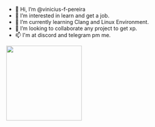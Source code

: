 - 👋 Hi, I’m @vinicius-f-pereira
- 👀 I’m interested in learn and get a job.
- 🌱 I’m currently learning Clang and Linux Environment.
- 💞️ I’m looking to collaborate any project to get xp. 
- 📫 I'm at discord and telegram pm me.
<img src="https://camo.githubusercontent.com/41e5e3a6bf3fd81812661600e607e6a54e5a126d3a2ad2a789fff16803b7a841/68747470733a2f2f692e696d6775722e636f6d2f593154414d6d6d2e706e67" style="max-width: 100%;" height="200em">
<!---
vinicius-f-pereira/vinicius-f-pereira is a ✨ special ✨ repository because its `README.md` (this file) appears on your GitHub profile.
You can click the Preview link to take a look at your changes.
--->
